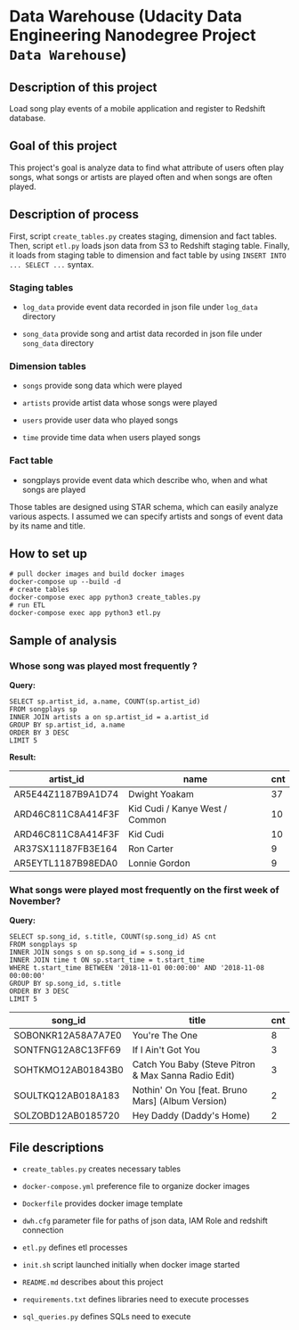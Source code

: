 # Data Warehouse (Udacity Data Engineering Nanodegree Project `Data Warehouse`)

## Description of this project
Load song play events of a mobile application and register to Redshift database.

## Goal of this project
This project's goal is analyze data to find what attribute of users often play songs, what songs or artists are played often and when songs are often played.

## Description of process

First, script `create_tables.py` creates staging, dimension and fact tables.
Then, script `etl.py` loads json data from S3 to Redshift staging table.
Finally, it loads from staging table to dimension and fact table by using `INSERT INTO ... SELECT ...` syntax.

### Staging tables

- `log_data`
  provide event data recorded in json file under `log_data` directory

- `song_data`
  provide song and artist data recorded in json file under `song_data` directory
  
### Dimension tables

- `songs`
  provide song data which were played

- `artists`
  provide artist data whose songs were played

- `users`
  provide user data who played songs

- `time`
  provide time data when users played songs


### Fact table

- songplays
  provide event data which describe who, when and what songs are played

Those tables are designed using STAR schema, which can easily analyze various aspects.
I assumed we can specify artists and songs of event data by its name and title.

## How to set up

```shell
# pull docker images and build docker images
docker-compose up --build -d
# create tables
docker-compose exec app python3 create_tables.py
# run ETL
docker-compose exec app python3 etl.py
```

## Sample of analysis

### Whose song was played most frequently ?

**Query:**
```
SELECT sp.artist_id, a.name, COUNT(sp.artist_id)
FROM songplays sp
INNER JOIN artists a on sp.artist_id = a.artist_id
GROUP BY sp.artist_id, a.name
ORDER BY 3 DESC
LIMIT 5
```

**Result:**

artist_id | name | cnt
---------- | ------ | -----
AR5E44Z1187B9A1D74 | Dwight Yoakam | 37
ARD46C811C8A414F3F | Kid Cudi / Kanye West / Common | 10
ARD46C811C8A414F3F | Kid Cudi | 10
AR37SX11187FB3E164 | Ron Carter | 9
AR5EYTL1187B98EDA0 | Lonnie Gordon | 9

### What songs were played most frequently on the first week of November?

**Query:**
```
SELECT sp.song_id, s.title, COUNT(sp.song_id) AS cnt
FROM songplays sp
INNER JOIN songs s on sp.song_id = s.song_id
INNER JOIN time t ON sp.start_time = t.start_time
WHERE t.start_time BETWEEN '2018-11-01 00:00:00' AND '2018-11-08 00:00:00'
GROUP BY sp.song_id, s.title
ORDER BY 3 DESC
LIMIT 5
```

song_id | title | cnt
---------- | ------ | -----
SOBONKR12A58A7A7E0 | You're The One | 8
SONTFNG12A8C13FF69 | If I Ain't Got You | 3
SOHTKMO12AB01843B0 | Catch You Baby (Steve Pitron & Max Sanna Radio Edit) | 3
SOULTKQ12AB018A183 | Nothin' On You [feat. Bruno Mars] (Album Version) | 2
SOLZOBD12AB0185720 | Hey Daddy (Daddy's Home) | 2

## File descriptions

- `create_tables.py`
  creates necessary tables

- `docker-compose.yml`
  preference file to organize docker images

- `Dockerfile`
  provides docker image template

- `dwh.cfg`
  parameter file for paths of json data, IAM Role and redshift connection
  
- `etl.py`
  defines etl processes
  
- `init.sh`
  script launched initially when docker image started

- `README.md`
  describes about this project

- `requirements.txt`
  defines libraries need to execute processes
  
- `sql_queries.py`
  defines SQLs need to execute
